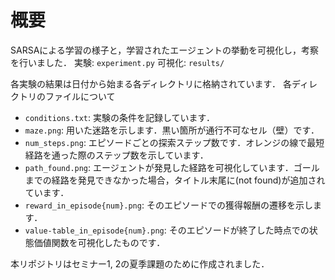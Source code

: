 # 概要
SARSAによる学習の様子と，学習されたエージェントの挙動を可視化し，考察を行いました．
実験: `experiment.py`
可視化: `results/`

各実験の結果は日付から始まる各ディレクトリに格納されています．
各ディレクトリのファイルについて
- `conditions.txt`: 実験の条件を記録しています．
- `maze.png`: 用いた迷路を示します．黒い箇所が通行不可なセル（壁）です．
- `num_steps.png`: エピソードごとの探索ステップ数です．オレンジの線で最短経路を通った際のステップ数を示しています．
- `path_found.png`: エージェントが発見した経路を可視化しています．ゴールまでの経路を発見できなかった場合，タイトル末尾に(not found)が追加されています．
- `reward_in_episode{num}.png`: そのエピソードでの獲得報酬の遷移を示します．
- `value-table_in_episode{num}.png`: そのエピソードが終了した時点での状態価値関数を可視化したものです．


本リポジトリはセミナー1, 2の夏季課題のために作成されました．
